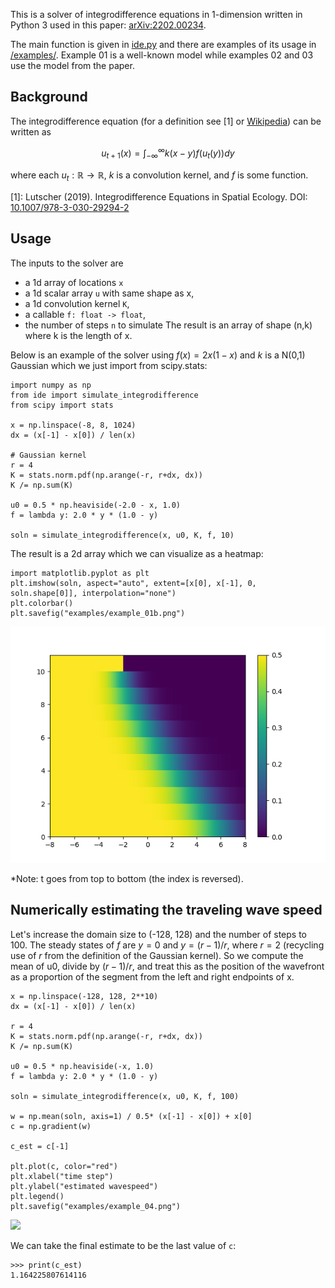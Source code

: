 This is a solver of integrodifference equations in 1-dimension written in Python 3 used in this paper: [arXiv:2202.00234](https://arxiv.org/abs/2202.00234).

The main function is given in [ide.py](ide.py) and there are examples of its usage in [/examples/](/examples/). Example 01 is a well-known model while examples 02 and 03 use the model from the paper.

## Background

The integrodifference equation (for a definition see [1] or [Wikipedia](https://en.wikipedia.org/wiki/Integrodifference_equation)) can be written as

$$ u_{t+1}(x) = \int_{-\infty}^{\infty} k(x-y) f(u_t(y)) dy $$

where each $u_t:\mathbb{R} \to \mathbb{R}$, $k$ is a convolution kernel, and $f$ is some function.

[1]: Lutscher (2019).  Integrodifference Equations in Spatial Ecology. DOI: [10.1007/978-3-030-29294-2](https://doi.org/10.1007/978-3-030-29294-2)
## Usage

The inputs to the solver are
- a 1d array of locations `x`
- a 1d scalar array `u` with same shape as x,
- a 1d convolution kernel `K`,
- a callable `f: float -> float`,
- the number of steps `n` to simulate
The result is an array of shape (n,k) where k is the length of x.

Below is an example of the solver using $f(x)=2x(1-x)$ and $k$ is a N(0,1) Gaussian which we just import from scipy.stats:

```python3
import numpy as np
from ide import simulate_integrodifference
from scipy import stats

x = np.linspace(-8, 8, 1024)
dx = (x[-1] - x[0]) / len(x)

# Gaussian kernel
r = 4
K = stats.norm.pdf(np.arange(-r, r+dx, dx))
K /= np.sum(K)

u0 = 0.5 * np.heaviside(-2.0 - x, 1.0)
f = lambda y: 2.0 * y * (1.0 - y)

soln = simulate_integrodifference(x, u0, K, f, 10)
```
The result is a 2d array which we can visualize as a heatmap:

```python3
import matplotlib.pyplot as plt
plt.imshow(soln, aspect="auto", extent=[x[0], x[-1], 0, soln.shape[0]], interpolation="none")
plt.colorbar()
plt.savefig("examples/example_01b.png")
```

![](/examples/example_01b.png)

*Note: t goes from top to bottom (the index is reversed).

## Numerically estimating the traveling wave speed

Let's increase the domain size to (-128, 128) and the number of steps to 100.
The steady states of $f$ are $y=0$ and $y=(r-1)/r$, where $r=2$ (recycling use of $r$ from the definition of the Gaussian kernel).
So we compute the mean of u0, divide by $(r-1)/r$, and treat this as the position of the wavefront as a proportion of the segment from the left and right endpoints of x.

```python3
x = np.linspace(-128, 128, 2**10)
dx = (x[-1] - x[0]) / len(x)

r = 4
K = stats.norm.pdf(np.arange(-r, r+dx, dx))
K /= np.sum(K)

u0 = 0.5 * np.heaviside(-x, 1.0)
f = lambda y: 2.0 * y * (1.0 - y)

soln = simulate_integrodifference(x, u0, K, f, 100)

w = np.mean(soln, axis=1) / 0.5* (x[-1] - x[0]) + x[0]
c = np.gradient(w)

c_est = c[-1]

plt.plot(c, color="red")
plt.xlabel("time step")
plt.ylabel("estimated wavespeed")
plt.legend()
plt.savefig("examples/example_04.png")
```

![](/examples/examples_04b.png)


We can take the final estimate to be the last value of `c`:

```python3
>>> print(c_est)
1.164225807614116
```
